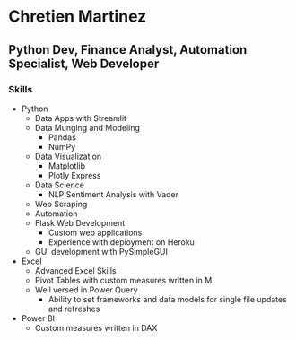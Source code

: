 # Chretien Martinez
## Python Dev, Finance Analyst, Automation Specialist, Web Developer

### Skills
- Python
  - Data Apps with Streamlit
  - Data Munging and Modeling
    - Pandas
    - NumPy
  - Data Visualization
    - Matplotlib
    - Plotly Express
  - Data Science
    - NLP Sentiment Analysis with Vader
  - Web Scraping
  - Automation
  - Flask Web Development
    - Custom web applications
    - Experience with deployment on Heroku
  - GUI development with PySimpleGUI
- Excel
  - Advanced Excel Skills
  - Pivot Tables with custom measures written in M
  - Well versed in Power Query
    - Ability to set frameworks and data models for single file updates and refreshes
- Power BI
  - Custom measures written in DAX

  
